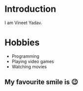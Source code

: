 # Introduction

I am Vineet Yadav.


# Hobbies
  - Programming
  - Playing video games
  - Watching movies

## My favourite smile is :wink:

